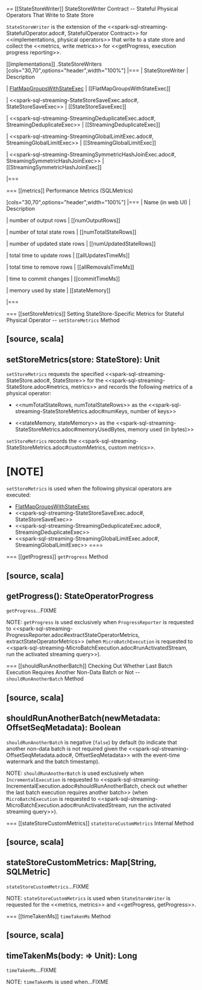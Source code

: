 == [[StateStoreWriter]] StateStoreWriter Contract -- Stateful Physical Operators That Write to State Store

`StateStoreWriter` is the extension of the <<spark-sql-streaming-StatefulOperator.adoc#, StatefulOperator Contract>> for <<implementations, physical operators>> that write to a state store and collect the <<metrics, write metrics>> for <<getProgress, execution progress reporting>>.

[[implementations]]
.StateStoreWriters
[cols="30,70",options="header",width="100%"]
|===
| StateStoreWriter
| Description

| [FlatMapGroupsWithStateExec](physical-operators/FlatMapGroupsWithStateExec.md)
| [[FlatMapGroupsWithStateExec]]

| <<spark-sql-streaming-StateStoreSaveExec.adoc#, StateStoreSaveExec>>
| [[StateStoreSaveExec]]

| <<spark-sql-streaming-StreamingDeduplicateExec.adoc#, StreamingDeduplicateExec>>
| [[StreamingDeduplicateExec]]

| <<spark-sql-streaming-StreamingGlobalLimitExec.adoc#, StreamingGlobalLimitExec>>
| [[StreamingGlobalLimitExec]]

| <<spark-sql-streaming-StreamingSymmetricHashJoinExec.adoc#, StreamingSymmetricHashJoinExec>>
| [[StreamingSymmetricHashJoinExec]]

|===

=== [[metrics]] Performance Metrics (SQLMetrics)

[cols="30,70",options="header",width="100%"]
|===
| Name (in web UI)
| Description

| number of output rows
| [[numOutputRows]]

| number of total state rows
| [[numTotalStateRows]]

| number of updated state rows
| [[numUpdatedStateRows]]

| total time to update rows
| [[allUpdatesTimeMs]]

| total time to remove rows
| [[allRemovalsTimeMs]]

| time to commit changes
| [[commitTimeMs]]

| memory used by state
| [[stateMemory]]

|===

=== [[setStoreMetrics]] Setting StateStore-Specific Metrics for Stateful Physical Operator -- `setStoreMetrics` Method

[source, scala]
----
setStoreMetrics(store: StateStore): Unit
----

`setStoreMetrics` requests the specified <<spark-sql-streaming-StateStore.adoc#, StateStore>> for the <<spark-sql-streaming-StateStore.adoc#metrics, metrics>> and records the following metrics of a physical operator:

* <<numTotalStateRows, numTotalStateRows>> as the <<spark-sql-streaming-StateStoreMetrics.adoc#numKeys, number of keys>>

* <<stateMemory, stateMemory>> as the <<spark-sql-streaming-StateStoreMetrics.adoc#memoryUsedBytes, memory used (in bytes)>>

`setStoreMetrics` records the <<spark-sql-streaming-StateStoreMetrics.adoc#customMetrics, custom metrics>>.

[NOTE]
====
`setStoreMetrics` is used when the following physical operators are executed:

* [FlatMapGroupsWithStateExec](physical-operators/FlatMapGroupsWithStateExec.md)
* <<spark-sql-streaming-StateStoreSaveExec.adoc#, StateStoreSaveExec>>
* <<spark-sql-streaming-StreamingDeduplicateExec.adoc#, StreamingDeduplicateExec>>
* <<spark-sql-streaming-StreamingGlobalLimitExec.adoc#, StreamingGlobalLimitExec>>
====

=== [[getProgress]] `getProgress` Method

[source, scala]
----
getProgress(): StateOperatorProgress
----

`getProgress`...FIXME

NOTE: `getProgress` is used exclusively when `ProgressReporter` is requested to <<spark-sql-streaming-ProgressReporter.adoc#extractStateOperatorMetrics, extractStateOperatorMetrics>> (when `MicroBatchExecution` is requested to <<spark-sql-streaming-MicroBatchExecution.adoc#runActivatedStream, run the activated streaming query>>).

=== [[shouldRunAnotherBatch]] Checking Out Whether Last Batch Execution Requires Another Non-Data Batch or Not -- `shouldRunAnotherBatch` Method

[source, scala]
----
shouldRunAnotherBatch(newMetadata: OffsetSeqMetadata): Boolean
----

`shouldRunAnotherBatch` is negative (`false`) by default (to indicate that another non-data batch is not required given the <<spark-sql-streaming-OffsetSeqMetadata.adoc#, OffsetSeqMetadata>> with the event-time watermark and the batch timestamp).

NOTE: `shouldRunAnotherBatch` is used exclusively when `IncrementalExecution` is requested to <<spark-sql-streaming-IncrementalExecution.adoc#shouldRunAnotherBatch, check out whether the last batch execution requires another batch>> (when `MicroBatchExecution` is requested to <<spark-sql-streaming-MicroBatchExecution.adoc#runActivatedStream, run the activated streaming query>>).

=== [[stateStoreCustomMetrics]] `stateStoreCustomMetrics` Internal Method

[source, scala]
----
stateStoreCustomMetrics: Map[String, SQLMetric]
----

`stateStoreCustomMetrics`...FIXME

NOTE: `stateStoreCustomMetrics` is used when `StateStoreWriter` is requested for the <<metrics, metrics>> and <<getProgress, getProgress>>.

=== [[timeTakenMs]] `timeTakenMs` Method

[source, scala]
----
timeTakenMs(body: => Unit): Long
----

`timeTakenMs`...FIXME

NOTE: `timeTakenMs` is used when...FIXME
